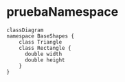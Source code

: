 # pruebaNamespace

```mermaid
classDiagram
namespace BaseShapes {
    class Triangle
    class Rectangle {
      double width
      double height
    }
}
```
